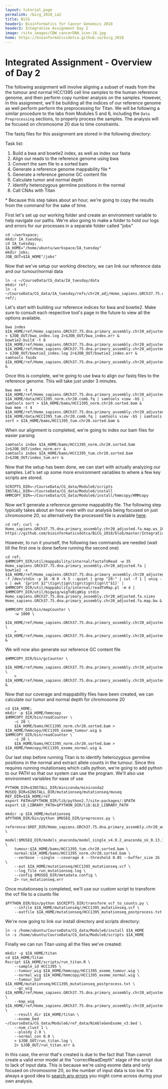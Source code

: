 ```yaml
---
layout: tutorial_page
permalink: /bicg_2018_ia2
title: BiCG
header1: Bioinformatics for Cancer Genomics 2018
header2: Integrative Assignment Day 2
image: /site_images/CBW_cancerDNA_icon-16.jpg
home: https://bioinformaticsdotca.github.io/bicg_2018
---
```


# Integrated Assignment - Overview of Day 2

The following assignment will involve aligning a subset of reads from the the tumour and normal HCC1395 cell line samples to the human reference genome, and then perform copy number analysis on the samples. However, in this assignment, we'll be building all the indices of our reference genome as well perform perform the preprocessing for Titan. We will be following a similar procedure to the labs from Modules 5 and 6, including the `Data Preprocessing` sections, to properly process the samples. The analysis will be focused on chromosome 20 due to time constraints.

The fastq files for this assignment are stored in the following directory:

Task list:
1) Build a bwa and bowtie2 index, as well as index our fasta  
2) Align our reads to the reference genome using bwa  
3) Convert the sam file to a sorted bam  
4) Generate a reference genome mappability file \*  
5) Generate a reference genome GC content file  
6) Calculate tumor and normal depth  
7) Identify heterozygous germline positions in the normal  
8) Call CNAs with Titan  

\* Because this step takes about an hour, we're going to copy the results from the command for the sake of time.

First let's set up our working folder and create an environment variable to help navigate our paths. We're also going to make a folder to hold our logs and errors for our processes in a separate folder called "jobs"

```
cd ~/workspace;
mkdir IA_tuesday;
cd IA_tuesday;
IA_HOME="/home/ubuntu/workspace/IA_tuesday"
mkdir jobs;
JOB_OUT=$IA_HOME"/jobs"
```

Now that we've setup our working directory, we can link our reference data and our tumour/normal data

```
ln -s ~/CourseData/CG_data/IA_tuesday/data
mkdir ref;
ln -s ~/CourseData/CG_data/IA_tuesday/refs/chr20_adj/Homo_sapiens.GRCh37.75.dna.primary_assembly.chr20_adjusted.fa ref/;
```

Let's start with building our reference indices for bwa and bowtie2. Make sure to consult each respective tool's page in the future to view all the options available.

```
bwa index $IA_HOME/ref/Homo_sapiens.GRCh37.75.dna.primary_assembly.chr20_adjusted.fa > $JOB_OUT/bwa_index.log 2>$JOB_OUT/bwa_index.err &
bowtie2-build -t 8 $IA_HOME/ref/Homo_sapiens.GRCh37.75.dna.primary_assembly.chr20_adjusted.fa $IA_HOME/ref/Homo_sapiens.GRCh37.75.dna.primary_assembly.chr20_adjusted.fa > $JOB_OUT/bowtie2_index.log 2>$JOB_OUT/bowtie2_index.err &
samtools faidx $IA_HOME/ref/Homo_sapiens.GRCh37.75.dna.primary_assembly.chr20_adjusted.fa &
```

Once this is complete, we're going to use bwa to align our fastq files to the reference genome. This will take just under 3 minutes.

```
bwa mem -t 4 $IA_HOME/ref/Homo_sapiens.GRCh37.75.dna.primary_assembly.chr20_adjusted.fa $IA_HOME/data/HCC1395_norm.chr20.comb.fq | samtools view -bS | samtools sort > $IA_HOME/bams/HCC1395_norm.chr20.sorted.bam &
bwa mem -t 4 $IA_HOME/ref/Homo_sapiens.GRCh37.75.dna.primary_assembly.chr20_adjusted.fa $IA_HOME/data/HCC1395_tum.chr20.comb.fq | samtools view -bS | samtools sort > $IA_HOME/bams/HCC1395_tum.chr20.sorted.bam &
```

When our alignment is completed, we're going to index our bam files for easier parsing

```
samtools index $IA_HOME/bams/HCC1395_norm.chr20.sorted.bam 2>$JOB_OUT/index_norm.err &
samtools index $IA_HOME/bams/HCC1395_tum.chr20.sorted.bam 2>$JOB_OUT/index_tum.err &
```

Now that the setup has been done, we can start with actually analyzing our samples. Let's set up some more environment variables to where a few key scripts are stored.

```
SCRIPTS_DIR=~/CourseData/CG_data/Module6/scripts
INSTALL_DIR=~/CourseData/CG_data/Module6/install
HMMCOPY_DIR=~/CourseData/CG_data/Module6/install/hmmcopy/HMMcopy
```

Now we'll generate a reference genome mappability file. The following step typically takes about an hour even with our analysis being focused on just chromosome 20, so alternatively the processed file is available [here](https://github.com/bioinformaticsdotca/BiCG_2018/blob/master/IntegrativeAssignment2/Homo_sapiens.GRCh37.75.dna.primary_assembly.chr20_adjusted.fa.map.ws_1000.wig).

```
cd ref; curl -o Homo_sapiens.GRCh37.75.dna.primary_assembly.chr20_adjusted.fa.map.ws_1000.wig https://github.com/bioinformaticsdotca/BiCG_2018/blob/master/IntegrativeAssignment2/Homo_sapiens.GRCh37.75.dna.primary_assembly.chr20_adjusted.fa.map.ws_1000.wig
```

However, to run it yourself, the following two commands are needed (wait till the first one is done before running the second one)

```
cd ref;
$HMMCOPY_DIR/util/mappability/internal/fastaToRead -w 35 Homo_sapiens.GRCh37.75.dna.primary_assembly.chr20_adjusted.fa | bowtie2 -x $IA_HOME/ref/Homo_sapiens.GRCh37.75.dna.primary_assembly.chr20_adjusted.fa -f /dev/stdin -p 16 -N 0 -k 5 --quiet | grep "20:" | cut -f 1 | uniq -c | awk '{print $2"\tign\tign\tign\tign\tign\t"$1}' | $HMMCOPY_DIR/util/mappability/internal/readToMap.pl -m 4 | $HMMCOPY_DIR/util/bigwig/wigToBigWig stdin Homo_sapiens.GRCh37.75.dna.primary_assembly.chr20_adjusted.fa.sizes Homo_sapiens.GRCh37.75.dna.primary_assembly.chr20_adjusted.fa.map.bw &

$HMMCOPY_DIR/bin/mapCounter \
	-w 1000 \
	$IA_HOME/ref/Homo_sapiens.GRCh37.75.dna.primary_assembly.chr20_adjusted.fa.map.bw \
	> $IA_HOME/ref/Homo_sapiens.GRCh37.75.dna.primary_assembly.chr20_adjusted.fa.map.ws_1000.wig &
```

We will now also generate our reference GC content file

```
$HMMCOPY_DIR/bin/gcCounter \
	$IA_HOME/ref/Homo_sapiens.GRCh37.75.dna.primary_assembly.chr20_adjusted.fa \
	> $IA_HOME/ref/Homo_sapiens.GRCh37.75.dna.primary_assembly.chr20_adjusted.gc.wig &
```

Now that our coverage and mappability files have been created, we can calculate our tumor and normal depth for chromosome 20

```
cd $IA_HOME;
mkdir -p $IA_HOME/hmmcopy
$HMMCOPY_DIR/bin/readCounter \
	-c 20 \
	$IA_HOME/bams/HCC1395_norm.chr20.sorted.bam > $IA_HOME/hmmcopy/HCC1395_exome_tumour.wig &
$HMMCOPY_DIR/bin/readCounter \
	-c 20 \
	$IA_HOME/bams/HCC1395_norm.chr20.sorted.bam > $IA_HOME/hmmcopy/HCC1395_exome_normal.wig &
```

Our last step before running Titan is to identify heterozygous germline positions in the normal and extract allele counts in the tumour. Since this requires running mutationseq which calls python, we're going to add python to our PATH so that our system can use the program. We'll also use environment variables for ease of use

```
PYTHON_DIR=$INSTALL_DIR/miniconda/miniconda2
MUSEQ_DIR=$INSTALL_DIR/mutationseq/mutationseq/museq
REF_DIR=$IA_HOME/ref
export PATH=$PYTHON_DIR/lib/python2.7/site-packages/:$PATH
export LD_LIBRARY_PATH=$PYTHON_DIR/lib:$LD_LIBRARY_PATH
```
```
mkdir -p $IA_HOME/mutationseq
$PYTHON_DIR/bin/python $MUSEQ_DIR/preprocess.py \
	reference:$REF_DIR/Homo_sapiens.GRCh37.75.dna.primary_assembly.chr20_adjusted.fa \
	model:$MUSEQ_DIR/models_anaconda/model_single_v4.0.2_anaconda_sk_0.13.1.npz \
	tumour:$IA_HOME/bams/HCC1395_tum.chr20.sorted.bam \
	normal:$IA_HOME/bams/HCC1395_norm.chr20.sorted.bam \
	--verbose --single --coverage 4 --threshold 0.85 --buffer_size 2G \
	--out $IA_HOME/mutationseq/HCC1395_mutationseq.vcf \
	--log_file run_mutationseq.log \
	--config $MUSEQ_DIR/metadata.config \
	2> run_mutationseq.err
```

Once mutationseq is completed, we'll use our custom script to transform the vcf file to a counts file

```
$PYTHON_DIR/bin/python $SCRIPTS_DIR/transform_vcf_to_counts.py \
	--infile $IA_HOME/mutationseq//HCC1395_mutationseq.vcf \
	--outfile $IA_HOME/mutationseq/HCC1395_mutationseq_postprocess.txt
```

We're now going to link our install directory and scripts directory:
```
ln -s /home/ubuntu/CourseData/CG_data/Module6/install $IA_HOME
ln -s /home/ubuntu/CourseData/CG_data/Module6/scripts $IA_HOME
```

Finally we can run Titan using all the files we've created:

```
mkdir -p $IA_HOME/titan
cd $IA_HOME/titan
Rscript $IA_HOME/scripts/run_titan.R \
	--sample_id HCC1395 \
	--tumour_wig $IA_HOME/hmmcopy/HCC1395_exome_tumour.wig \
	--normal_wig $IA_HOME/hmmcopy/HCC1395_exome_normal.wig \
	--tumour_baf $IA_HOME/mutationseq/HCC1395_mutationseq_postprocess.txt \
	--gc_wig $IA_HOME/ref/Homo_sapiens.GRCh37.75.dna.primary_assembly.chr20_adjusted.gc.wig \
	--map_wig $IA_HOME/ref/Homo_sapiens.GRCh37.75.dna.primary_assembly.chr20_adjusted.fa.map.ws_1000.wig \
	--result_dir $IA_HOME/titan \
	--exome_bed ~/CourseData/CG_data/Module6/ref_data/NimbleGenExome_v3.bed \
	--num_clust 1 \
	--ploidy 2.0 \
	--normal_con 0.0 \
	> $JOB_OUT/run_titan.log \
	2> $JOB_OUT/run_titan.err &
```
In this case, the error that's created is due to the fact that Titan cannot create a valid error model at the "correctReadDepth" stage of the script due to lack of input data. This is because we're using exome data and only focused on chromosome 20, so the number of input data is too low. It's always a good idea to [search any errors](https://github.com/benjjneb/dada2/issues/171) you might come across during your own analysis.
